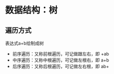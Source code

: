 # 数据结构：树

## 遍历方式

表达式a+b绘制成树

- 前序遍历：又称前根遍历，可记做跟左右，即 +ab
- 中序遍历：又称中根遍历，可记做左根右，即 a+b
- 后序遍历：又称后根遍历，可记做左右根，即 ab+
